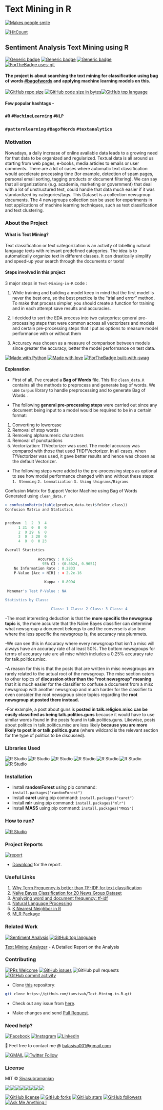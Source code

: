 # Text Mining in R
[![Makes people smile](https://forthebadge.com/images/badges/makes-people-smile.svg)](https://github.com/iamsivab)

[![HitCount](http://hits.dwyl.com/iamsivab/Text-Mining-in-R.svg)](http://hits.dwyl.com/iamsivab/Text-Mining-in-R)
## Sentiment Analysis Text Mining using R

[![Generic badge](https://img.shields.io/badge/Text-Mining-teal.svg?style=for-the-badge)](https://github.com/iamsivab/Text-Mining-in-R) 
[![Generic badge](https://img.shields.io/badge/LinkedIn-Connect-blue.svg?style=for-the-badge&logo=linkedin&logoColor=white)](https://www.linkedin.com/in/iamsivab/) [![Generic badge](https://img.shields.io/badge/R-Language-blue.svg?style=for-the-badge)](https://github.com/iamsivab/Text-Mining-in-R/blob/master/Sivasubramanian-Text%20Mining%20Report.pdf) [![ForTheBadge uses-git](http://ForTheBadge.com/images/badges/uses-git.svg)](https://GitHub.com/)

#### The project is about searching the text mining for classification using bag of words [#bagofwords](https://github.com/iamsivab/Text-Mining-in-R) and applying machine learning models on this.

[![GitHub repo size](https://img.shields.io/github/repo-size/iamsivab/Text-Mining-in-R.svg?logo=github&style=social)](https://github.com/iamsivab) [![GitHub code size in bytes](https://img.shields.io/github/languages/code-size/iamsivab/Text-Mining-in-R.svg?logo=git&style=social)](https://github.com/iamsivab/)[![GitHub top language](https://img.shields.io/github/languages/top/iamsivab/Text-Mining-in-R.svg?logo=python&style=social)](https://github.com/iamsivab)

#### Few popular hashtags - 
### `#R` `#MachineLearning` `#NLP`
### `#patternlearning` `#BagofWords` `#textanalytics`

### Motivation

Nowadays, a daily increase of online available data leads to a growing need for that data to be organized and regularized. Textual data is all around us starting from web pages, e-books, media articles to emails or user comments. There are a lot of cases where automatic text classification would accelerate processing time (for example, detection of spam pages, personal email sorting, tagging products or document filtering). We can say that all organizations (e.g. academia, marketing or government) that deal with a lot of unstructured text, could handle that data much easier if it was standardized by categories/tags. This Dataset is a collection newsgroup documents. The 4 newsgroups collection can be used for experiments in text applications of machine learning techniques, such as text classification and text clustering.

### About the Project

#### What is Text Mining?

Text classification or text categorization is an activity of labelling natural language texts with relevant predefined categories. The idea is to automatically organize text in different classes. It can drastically simplify and speed-up your search through the documents or texts!

#### Steps involved in this project

3 major steps in `Text-Mining-in-R` code :

1. While training and building a model keep in mind that the first model is never the best one, so the best practice is the “trial and error” method. To make that process simpler, you should create a function for training and in each attempt save results and accuracies.

2. I decided to sort the EDA process into two categories: general pre-processing steps that were common across all vectorizers and models and certain pre-processing steps that I put as options to measure model performance with or without them

3. Accuracy was chosen as a measure of comparison between models since greater the accuracy, better the model performance on test data.

[![Made with Python](https://forthebadge.com/images/badges/made-with-python.svg)](https://github.com/iamsivab/Text-Mining-in-R) [![Made with love](https://forthebadge.com/images/badges/built-with-love.svg)](https://www.linkedin.com/in/iamsivab/) [![ForTheBadge built-with-swag](http://ForTheBadge.com/images/badges/built-with-swag.svg)](https://www.linkedin.com/in/iamsivab/)

#### Explanation

- First of all, I've created a **Bag of Words** file. This file `clean_data.R` contains all the methods to preprocess and generate bag of words. We use `Corpus` library to handle preprocessing and to generate Bag of Words .

- The following **general pre-processing steps** were carried out since any document being input to a model would be required to be in a certain format:
1.	Converting to lowercase
2.	Removal of stop words
3.	Removing alphanumeric characters
4.	Removal of punctuations
5.	Vectorization: TfVectorizer was used. The model accuracy was compared with those that used TfIDFVectorizer. In all cases, when TfVectorizer was used, it gave better results and hence was chosen as the default Vectorizer.

- The following steps were added to the pre-processing steps as optional to see how model performance changed with and without these steps:
`1.	Stemming`
`2.	Lemmatization`
`3.	Using Unigrams/Bigrams`

Confusion Matrix for Support Vector Machine using Bag of Words Generated using `clean_data.r`

```R
> confusionMatrix(table(predsvm,data.test$folder_class))
Confusion Matrix and Statistics

       
predsvm  1  2  3  4
      1 31  0  0  0
      2  0 29  6  0
      3  0  3 28  0
      4  0  0  0 23

Overall Statistics
                                          
               Accuracy : 0.925           
                 95% CI : (0.8624, 0.9651)
    No Information Rate : 0.2833          
    P-Value [Acc > NIR] : < 2.2e-16       
                                          
                  Kappa : 0.8994          
                                          
 Mcnemar's Test P-Value : NA              

Statistics by Class:

                     Class: 1 Class: 2 Class: 3 Class: 4
```

-The most interesting deduction is that the **more specific the newsgroup topic** is, the more accurate that the Naïve Bayes classifier can determine what newsgroup a document belongs to and the converse is also true where the less specific the newsgroup is, the accuracy rate plummets. 

-We can see this in Accuracy where every newsgroup that isn’t a misc will always have an accuracy rate of at least 50%. The bottom newsgroups for terms of accuracy rate are all misc which includes a 0.25% accuracy rate for talk.politics.misc.

-A reason for this is that the posts that are written in misc newsgroups are rarely related to the actual root of the newsgroup. The misc section caters to other topics of **discussion other than the “root newsgroup” meaning** that it is much easier for the classifier to confuse a document from a misc newsgroup with another newsgroup and much harder for the classifier to even consider the root newsgroup since topics regarding the **root newsgroup at posted there instead.**

-For example, a post about guns is **posted in talk.religion.misc can be easily classified as being talk.politics.guns** because it would have to use similar words found in the posts found in talk.politics.guns. Likewise, posts about politics in talk.politics.misc are less likely **because you are more likely to post in or talk.politics.guns** (where wildcard is the relevant section for the type of politics to be discussed).


### Libraries Used

![R Studio](https://img.shields.io/badge/R-dplyr-blue.svg?style=flat&logo=r&logoColor=white) 
![R Studio](https://img.shields.io/badge/R-stringr-blue.svg?style=flat&logo=r&logoColor=white)
![R Studio](https://img.shields.io/badge/R-readtext-blue.svg?style=flat&logo=r&logoColor=white) 
![R Studio](https://img.shields.io/badge/R-e1071-blue.svg?style=flat&logo=r&logoColor=white) 
![R Studio](https://img.shields.io/badge/R-mlr-blue.svg?style=flat&logo=r&logoColor=white)
![R Studio](https://img.shields.io/badge/R-caret-blue.svg?style=flat&logo=r&logoColor=white) 
![R Studio](https://img.shields.io/badge/R-randomForest-blue.svg?style=flat&logo=r&logoColor=white) 


### Installation

- Install **randomForest** using pip command: `install.packages("randomForest")`
- Install **caret** using pip command: `install.packages("caret")`
- Install **mlr** using pip command: `install.packages("mlr")`
- Install **MASS** using pip command: `install.packages("MASS")`

### How to run?

[![R Studio](https://img.shields.io/badge/R-clean_data.R.-lightgrey.svg?logo=R&style=social)](https://github.com/iamsivab/Text-Mining-in-R/tree/master/src)


### Project Reports

[![report](https://img.shields.io/static/v1.svg?label=Project&message=Report&logo=microsoft-word&style=social)](https://github.com/iamsivab/Text-Mining-in-R/blob/master/Sivasubramanian-Text%20Mining%20Report.pdf)

- [Download](https://github.com/iamsivab/Text-Mining-in-R/blob/master/Sivasubramanian-Text%20Mining%20Report.pdf) for the report.

### Useful Links

1. [Why Term Frequency is better than TF-IDF for text classification](https://www.quora.com/Why-does-TF-term-frequency-sometimes-give-better-F-scores-than-TF-IDF-does-for-text-classification)
2. [Naïve Bayes Classification for 20 News Group Dataset]( https://github.com/Loc-Tran/NaiveBayes20NewsGroup)
3. [Analyzing word and document frequency: tf-idf]( https://www.tidytextmining.com/tfidf.html  )
4. [Natural Language Processing](https://krakensystems.co/blog/2018/nlp-syntax-processing)
5. [K Nearest Neighbor in R]( https://www.edureka.co/blog/knn-algorithm-in-r/)
6. [MLR Package]( https://www.analyticsvidhya.com/blog/2016/08/practicing-machine-learning-techniques-in-r-with-mlr-package/)
 

 
### Related Work

[![Sentiment Analysis](https://img.shields.io/static/v1.svg?label=Text&message=Mining&color=lightgray&logo=linkedin&style=social&colorA=critical)](https://www.linkedin.com/in/iamsivab/) [![GitHub top language](https://img.shields.io/github/languages/top/iamsivab/Text-Mining-in-R.svg?logo=php&style=social)](https://github.com/iamsivab/)

[Text Mining Analyzer](https://github.com/iamsivab/Text-Mining-in-R) - A Detailed Report on the Analysis


### Contributing

[![PRs Welcome](https://img.shields.io/badge/PRs-welcome-brightgreen.svg?logo=github)](https://github.com/iamsivab/Text-Mining-in-R/pulls) [![GitHub issues](https://img.shields.io/github/issues/iamsivab/Text-Mining-in-R?logo=github)](https://github.com/iamsivab/Text-Mining-in-R/issues) ![GitHub pull requests](https://img.shields.io/github/issues-pr/viamsivab/Text-Mining-in-R?color=blue&logo=github) 
[![GitHub commit activity](https://img.shields.io/github/commit-activity/y/iamsivab/Text-Mining-in-R?logo=github)](https://github.com/iamsivab/Text-Mining-in-R/)

- Clone [this](https://github.com/iamsivab/Text-Mining-in-R/) repository: 

```bash
git clone https://github.com/iamsivab/Text-Mining-in-R.git
```

- Check out any issue from [here](https://github.com/iamsivab/Text-Mining-in-R/issues).

- Make changes and send [Pull Request](https://github.com/iamsivab/Text-Mining-in-R/pulls).
 
### Need help?

[![Facebook](https://img.shields.io/static/v1.svg?label=follow&message=@iamsivab&color=9cf&logo=facebook&style=flat&logoColor=white&colorA=informational)](https://www.facebook.com/iamsivab)  [![Instagram](https://img.shields.io/static/v1.svg?label=follow&message=@iamsivab&color=grey&logo=instagram&style=flat&logoColor=white&colorA=critical)](https://www.instagram.com/iamsivab/) [![LinkedIn](https://img.shields.io/static/v1.svg?label=connect&message=@iamsivab&color=success&logo=linkedin&style=flat&logoColor=white&colorA=blue)](https://www.linkedin.com/in/iamsivab/)

:email: Feel free to contact me @ [balasiva001@gmail.com](https://mail.google.com/mail/)

[![GMAIL](https://img.shields.io/static/v1.svg?label=send&message=balasiva001@gmail.com&color=red&logo=gmail&style=social)](https://www.github.com/iamsivab) [![Twitter Follow](https://img.shields.io/twitter/follow/iamsivab?style=social)](https://twitter.com/iamsivab)


### License

MIT &copy; [Sivasubramanian](https://github.com/iamsivab/Text-Mining-in-R/blob/master/LICENSE)

[![](https://sourcerer.io/fame/iamsivab/iamsivab/Text-Mining-in-R/images/0)](https://sourcerer.io/fame/iamsivab/iamsivab/Text-Mining-in-R/links/0)[![](https://sourcerer.io/fame/iamsivab/iamsivab/Text-Mining-in-R/images/1)](https://sourcerer.io/fame/iamsivab/iamsivab/Text-Mining-in-R/links/1)[![](https://sourcerer.io/fame/iamsivab/iamsivab/Text-Mining-in-R/images/2)](https://sourcerer.io/fame/iamsivab/iamsivab/Text-Mining-in-R/links/2)[![](https://sourcerer.io/fame/iamsivab/iamsivab/Text-Mining-in-R/images/3)](https://sourcerer.io/fame/iamsivab/iamsivab/Text-Mining-in-R/links/3)[![](https://sourcerer.io/fame/iamsivab/iamsivab/Text-Mining-in-R/images/4)](https://sourcerer.io/fame/iamsivab/iamsivab/Text-Mining-in-R/links/4)[![](https://sourcerer.io/fame/iamsivab/iamsivab/Text-Mining-in-R/images/5)](https://sourcerer.io/fame/iamsivab/iamsivab/Text-Mining-in-R/links/5)[![](https://sourcerer.io/fame/iamsivab/iamsivab/Text-Mining-in-R/images/6)](https://sourcerer.io/fame/iamsivab/iamsivab/Text-Mining-in-R/links/6)[![](https://sourcerer.io/fame/iamsivab/iamsivab/Text-Mining-in-R/images/7)](https://sourcerer.io/fame/iamsivab/iamsivab/Text-Mining-in-R/links/7)


[![GitHub license](https://img.shields.io/github/license/iamsivab/Text-Mining-in-R.svg?style=social&logo=github)](https://github.com/iamsivab/Text-Mining-in-R/blob/master/LICENSE) 
[![GitHub forks](https://img.shields.io/github/forks/iamsivab/Text-Mining-in-R.svg?style=social)](https://github.com/iamsivab/Text-Mining-in-R/network) [![GitHub stars](https://img.shields.io/github/stars/iamsivab/Text-Mining-in-R.svg?style=social)](https://github.com/iamsivab/Text-Mining-in-R/stargazers) [![GitHub followers](https://img.shields.io/github/followers/iamsivab.svg?label=Follow&style=social)](https://github.com/iamsivab/) [![Ask Me Anything !](https://img.shields.io/badge/Ask%20me-anything-1abc9c.svg)](https://GitHub.com/iamsivab/ama)
